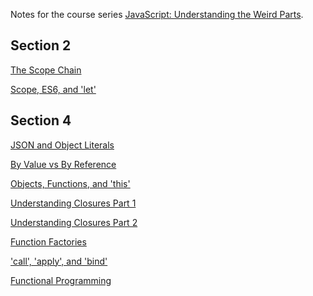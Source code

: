 Notes for the course series [JavaScript: Understanding the Weird Parts](https://www.udemy.com/understand-javascript/learn/v4/overview).

Section 2
---
[The Scope Chain](2-16-The-Scope-Chain/script.js)

[Scope, ES6, and 'let'](2-17-Scope-ES6-and-let/script.js)

Section 4
---
[JSON and Object Literals](4-33-JSON-and-Object-Literals/script.js)

[By Value vs By Reference](4-36-Conceptual-Aside-By-Value-vs-By-Reference/script.js)

[Objects, Functions, and 'this'](4-37-Objects-Functions-and-this/script.js)

[Understanding Closures Part 1](4-46-Understanding-Closures/script.js)

[Understanding Closures Part 2](4-47-Understanding-Closures-Part-2/script.js)

[Function Factories](4-48-Function-Factories/script.js)

['call', 'apply', and 'bind'](4-50-call-apply-and-bind/script.js)

[Functional Programming](4-51-Functional-Programming/script.js)
